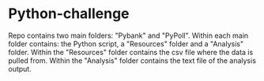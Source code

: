 # Python-challenge

Repo contains two main folders: "Pybank" and "PyPoll".
Within each main folder contains: the Python script, a "Resources" folder and a "Analysis" folder.
Within the "Resources" folder contains the csv file where the data is pulled from.
Within the "Analysis" folder contains the text file of the analysis output.
